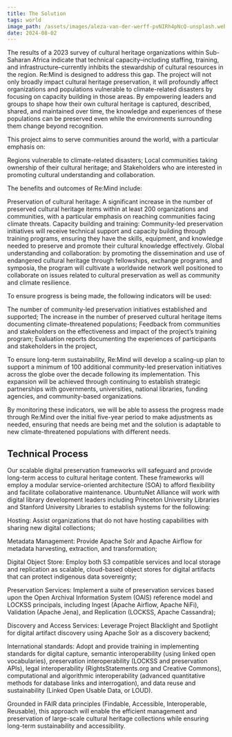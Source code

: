 ```yaml
---
title: The Solution
tags: world
image_path: /assets/images/aleza-van-der-werff-pvNIRh4pNcQ-unsplash.webp
date: 2024-08-02
---
```


The results of a 2023 survey of cultural heritage organizations within Sub-Saharan Africa indicate that technical capacity–including staffing, training, and infrastructure–currently inhibits the stewardship of cultural resources in the region. Re:Mind is designed to address this gap. The project will not only broadly impact cultural heritage preservation, it will profoundly affect organizations and populations vulnerable to climate-related disasters by focusing on capacity building in those areas. By empowering leaders and groups to shape how their own cultural heritage is captured, described, shared, and maintained over time, the knowledge and experiences of these populations can be preserved even while the environments surrounding them change beyond recognition. 

This project aims to serve communities around the world, with a particular emphasis on:

Regions vulnerable to climate-related disasters;
Local communities taking ownership of their cultural heritage; and
Stakeholders who are interested in promoting cultural understanding and collaboration.

The benefits and outcomes of Re:Mind include:

Preservation of cultural heritage: A significant increase in the number of preserved cultural heritage items within at least 200 organizations and communities, with a particular emphasis on reaching communities facing climate threats.
Capacity building and training: Community-led preservation initiatives will receive technical support and capacity building through training programs, ensuring they have the skills, equipment, and knowledge needed to preserve and promote their cultural knowledge effectively.
Global understanding and collaboration: by promoting the dissemination and use of endangered cultural heritage through fellowships, exchange programs, and symposia, the program will cultivate a worldwide network well positioned to collaborate on issues related to cultural preservation as well as community and climate resilience.

To ensure progress is being made, the following indicators will be used:

The number of community-led preservation initiatives established and supported;
The increase in the number of preserved cultural heritage items documenting climate-threatened populations;
Feedback from communities and stakeholders on the effectiveness and impact of the project’s  training program;
Evaluation reports documenting the experiences of participants and stakeholders in the project,

To ensure long-term sustainability, Re:Mind will develop a scaling-up plan to support a minimum of 100 additional community-led preservation initiatives across the globe over the decade following its implementation. This expansion will be achieved through continuing to establish strategic partnerships with governments, universities, national libraries, funding agencies, and community-based organizations.

By monitoring these indicators, we will be able to assess the progress made through Re:Mind over the initial five-year period to make adjustments as needed, ensuring that needs are being met and the solution is adaptable to new climate-threatened populations with different needs.

## Technical Process

Our scalable digital preservation frameworks will safeguard and provide long-term access to cultural heritage content. These frameworks will employ a modular service-oriented architecture (SOA) to afford flexibility and facilitate collaborative maintenance. UbuntuNet Alliance will work with digital library development leaders including Princeton University Libraries and Stanford University Libraries to establish systems for the following:

Hosting: Assist organizations that do not have hosting capabilities with sharing new digital collections;

Metadata Management: Provide Apache Solr and Apache Airflow for metadata harvesting, extraction, and transformation;

Digital Object Store: Employ both S3 compatible services and local storage and replication as scalable, cloud-based object stores for digital artifacts that can protect indigenous data sovereignty;

Preservation Services: Implement a suite of preservation services based upon the Open Archival Information System (OAIS) reference model and LOCKSS principals, including Ingest (Apache Airflow, Apache NiFi), Validation (Apache Jena), and Replication (LOCKSS, Apache Cassandra);

Discovery and Access Services: Leverage Project Blacklight and Spotlight for digital artifact discovery using Apache Solr as a discovery backend;

International standards: Adopt and provide training in implementing standards for digital capture, semantic interoperability (using linked open vocabularies), preservation interoperability (LOCKSS and preservation APIs), legal interoperability (RightsStatements.org and Creative Commons), computational and algorithmic interoperability (advanced quantitative methods for database links and interrogation), and data reuse and sustainability (Linked Open Usable Data, or LOUD).

Grounded in FAIR data principles (Findable, Accessible, Interoperable, Reusable), this approach will enable the efficient management and preservation of large-scale cultural heritage collections while ensuring long-term sustainability and accessibility.
